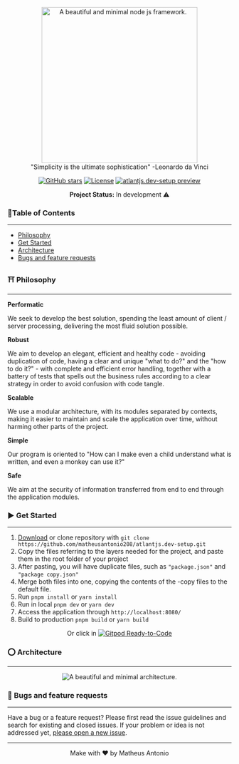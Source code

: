 <p align="center">
<a href="https://github.com/matheusantonio208/atlantjs.dev-setup"><img src="https://github.com/matheusantonio208/atlantjs.dev-setup/blob/main/.brand/logo-atlantjs-git.svg" alt="A beautiful and minimal node js framework." width="350"></a><br>
"Simplicity is the ultimate sophistication" -Leonardo da Vinci
</p>
<p align="center">
<a href="https://github.com/matheusantonio208/atlantjs.dev-setup" target="__blank"><img alt="GitHub stars" src="https://img.shields.io/github/stars/matheusantonio208/atlantjs.dev-setup?style=social"></a>
<a href="https://github.com/matheusantonio208/atlantjs.dev-setup/blob/main/LICENSE"><img src="https://img.shields.io/github/license/matheusantonio208/atlantjs.dev-setup?label=License&message=MIT&color=red" alt="License"></a>
<a href="https://github.com/matheusantonio208/atlantjs.dev-setup/archive/main.zip" target="__blank"><img src="https://img.shields.io/static/v1?label=Download&message=ZIP&color=red" alt="atlantjs.dev-setup preview"></a>
</p>

<p align="center">
<b>Project Status:</b>  In development ⚠️
</p>

### :bookmark_tabs:Table of Contents
---
- [Philosophy](#%EF%B8%8F-philosophy)
- [Get Started](#arrow_forward-get-started)
- [Architecture](#-architecture)
- [Bugs and feature requests](#bug-and-feature-requests)


### ⛩️ Philosophy
------
**Performatic**
<p>
We seek to develop the best solution, spending the least amount of client / server processing, delivering the most fluid solution possible.
</p>

**Robust**
<p>
We aim to develop an elegant, efficient and healthy code - avoiding duplication of code, having a clear and unique "what to do?" and the "how to do it?" - with complete and efficient error handling, together with a battery of tests that spells out the business rules according to a clear strategy in order to avoid confusion with code tangle.
</p>

**Scalable**
<p>
We use a modular architecture, with its modules separated by contexts, making it easier to maintain and scale the application over time, without harming other parts of the project.
</p>

**Simple**
<p>
Our program is oriented to "How can I make even a child understand what is written, and even a monkey can use it?"
</p>

**Safe**
<p>
We aim at the security of information transferred from end to end through the application modules.
</p>

### :arrow_forward: Get Started
---
1. <a href="https://github.com/matheusantonio208/atlantjs.dev-setup/archive/main.zip">Download</a> or clone repository with `git clone https://github.com/matheusantonio208/atlantjs.dev-setup.git`
2. Copy the files referring to the layers needed for the project, and paste them in the root folder of your project
3. After pasting, you will have duplicate files, such as `"package.json"` and `"package copy.json"`
4. Merge both files into one, copying the contents of the -copy files to the default file.
5. Run `pnpm install` or `yarn install`
6. Run in local `pnpm dev` or `yarn dev`
7. Access the application through `http://localhost:8080/`
8. Build to production `pnpm build` or `yarn build`

<p align="center">
Or click in <a href="https://gitpod.io/#https://github.com/matheusantonio208/atlantjs.dev-setup" target="__blank"><img src="https://img.shields.io/badge/Start-Gitpod-blue?logo=gitpod" alt="Gitpod Ready-to-Code"></a>
</p>

### ⭕ Architecture
---
<p align="center">
<img src="https://github.com/matheusantonio208/atlantjs.dev-setup/blob/main/.brand/rings-atlantjs.svg" alt="A beautiful and minimal architecture.">
</p>

### :bug: Bugs and feature requests
---
Have a bug or a feature request? Please first read the issue guidelines and search for existing and closed issues. If your problem or idea is not addressed yet, <a href="https://github.com/matheusantonio208/atlantjs.dev-setup/issues/new">please open a new issue</a>.

---
<p align="center">
Make with ❤️ by Matheus Antonio
</p>
